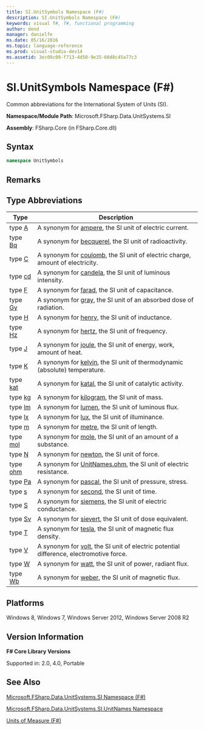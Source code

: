 ```yaml
---
title: SI.UnitSymbols Namespace (F#)
description: SI.UnitSymbols Namespace (F#)
keywords: visual f#, f#, functional programming
author: dend
manager: danielfe
ms.date: 05/16/2016
ms.topic: language-reference
ms.prod: visual-studio-dev14
ms.assetid: 3ec09c09-f713-4d50-9e35-66d8c45a77c3 
---
```


# SI.UnitSymbols Namespace (F#)

Common abbreviations for the International System of Units (SI).

**Namespace/Module Path**: Microsoft.FSharp.Data.UnitSystems.SI

**Assembly**: FSharp.Core (in FSharp.Core.dll)


## Syntax

```fsharp
namespace UnitSymbols
```

## Remarks

## Type Abbreviations


|Type|Description|
|----|-----------|
|type [A](https://msdn.microsoft.com/library/b8f15f37-9761-4e54-ac02-b31c0794d44a)|A synonym for [ampere](https://msdn.microsoft.com/library/831db12b-b3a0-4faa-8378-458e685c5b5c), the SI unit of electric current.|
|type [Bq](https://msdn.microsoft.com/library/a7d1777d-966d-46b2-9ad6-6099e907b246)|A synonym for [becquerel](https://msdn.microsoft.com/library/f6e0b4d8-f28a-46df-a772-93ed0a6ac888), the SI unit of radioactivity.|
|type [C](https://msdn.microsoft.com/library/2416ceb4-d6fd-4fec-9c05-dca1d46243fd)|A synonym for [coulomb](https://msdn.microsoft.com/library/2460fe78-24c9-4054-ae76-b96b04e33ba2), the SI unit of electric charge, amount of electricity.|
|type [cd](https://msdn.microsoft.com/library/d6221ddd-1ae9-47d4-8277-ecfe6490c7d7)|A synonym for [candela](https://msdn.microsoft.com/library/2202fa6a-766f-4942-9036-74e3026938d6), the SI unit of luminous intensity.|
|type [F](https://msdn.microsoft.com/library/77d03b27-b7f2-449b-aa01-4e4b9cb71ed1)|A synonym for [farad](https://msdn.microsoft.com/library/9e7869d7-7669-4ed1-999d-c1b58695c5dd), the SI unit of capacitance.|
|type [Gy](https://msdn.microsoft.com/library/27f8e43e-6023-4d15-93b9-4bdadfd8529b)|A synonym for [gray](https://msdn.microsoft.com/library/f25d1878-3275-4ab6-8ac8-f65bf36c7975), the SI unit of an absorbed dose of radiation.|
|type [H](https://msdn.microsoft.com/library/ff9f5a0e-04f2-4a97-ab15-ac614ae8ae5f)|A synonym for [henry](https://msdn.microsoft.com/library/f3a65b1a-6949-4ae7-bdf5-fded7558dcf6), the SI unit of inductance.|
|type [Hz](https://msdn.microsoft.com/library/9242c283-90da-4797-888d-5e10b045a8c9)|A synonym for [hertz](https://msdn.microsoft.com/library/59fa8c8e-1800-4663-9d17-34eb2af7311b), the SI unit of frequency.|
|type [J](https://msdn.microsoft.com/library/2a7fff8b-6d2a-48f1-95ab-376f08718bb9)|A synonym for [joule](https://msdn.microsoft.com/library/1a12eb97-2c0d-490d-a8f7-f2e19bbf2e3c), the SI unit of energy, work, amount of heat.|
|type [K](https://msdn.microsoft.com/library/86069195-87c9-4250-9064-e1d5f62fe8f9)|A synonym for [kelvin](https://msdn.microsoft.com/library/3817bf1a-b7a2-4006-bc0c-025d678e6b2c), the SI unit of thermodynamic (absolute) temperature.|
|type [kat](https://msdn.microsoft.com/library/0830faa4-eed9-4070-b90a-b7be30d5ec2e)|A synonym for [katal](https://msdn.microsoft.com/library/aa461c01-c642-4143-82df-e21fcd7305ab), the SI unit of catalytic activity.|
|type [kg](https://msdn.microsoft.com/library/954c017d-f4c6-4bb2-997d-0ef1d6c8405d)|A synonym for [kilogram](https://msdn.microsoft.com/library/cedabb88-38e8-483a-8322-98f035d282a5), the SI unit of mass.|
|type [lm](https://msdn.microsoft.com/library/d8eecfde-48c2-40a2-9c40-649d9a4ab3eb)|A synonym for [lumen](https://msdn.microsoft.com/library/0a63fc1b-d3f1-4edf-95fb-9ddbd63f0fa0), the SI unit of luminous flux.|
|type [lx](https://msdn.microsoft.com/library/d4bca8b6-63d5-46ba-9176-ee7739c2234a)|A synonym for [lux](https://msdn.microsoft.com/library/74224def-1eea-4f1f-8f8b-6a1d5aa45035), the SI unit of illuminance.|
|type [m](https://msdn.microsoft.com/library/964afe1f-446b-4bfb-b70e-df4be49b89cd)|A synonym for [metre](https://msdn.microsoft.com/library/1d6c9197-2bda-49fb-b3c2-2f27af3ef010), the SI unit of length.|
|type [mol](https://msdn.microsoft.com/library/b31a4481-a082-42ac-99b1-350bd18ae753)|A synonym for [mole](https://msdn.microsoft.com/library/e00829bd-cdda-4f54-9c8a-18cb067ba9dd), the SI unit of an amount of a substance.|
|type [N](https://msdn.microsoft.com/library/5e432a9b-b845-415e-914d-91ec2f1d4e81)|A synonym for [newton](https://msdn.microsoft.com/library/f8c0f1b5-58b3-4c7c-904e-26862dc1292f), the SI unit of force.|
|type [ohm](https://msdn.microsoft.com/library/f890a349-6784-43a6-b05f-3c3b767359dd)|A synonym for [UnitNames.ohm](https://msdn.microsoft.com/library/d24ad21f-5ad3-4f80-9392-a6b48548561d), the SI unit of electric resistance.|
|type [Pa](https://msdn.microsoft.com/library/cbf94781-24e1-4fd9-8f00-2393bf9953bf)|A synonym for [pascal](https://msdn.microsoft.com/library/3ebe2f0c-cba3-4d61-ae7e-c2c3063fc9b2), the SI unit of pressure, stress.|
|type [s](https://msdn.microsoft.com/library/e7c9be62-62ac-43f8-8310-01004c127c23)|A synonym for [second](https://msdn.microsoft.com/library/b6ceda81-7b8f-4842-bef0-a4269b44c536), the SI unit of time.|
|type [S](https://msdn.microsoft.com/library/e45bab1d-ce8f-4cfc-94e7-e842a4b4b445)|A synonym for [siemens](https://msdn.microsoft.com/library/a0ec9042-2dee-4de3-b83c-bf14e69648b1), the SI unit of electric conductance.|
|type [Sv](https://msdn.microsoft.com/library/5ef2c2d9-9259-4670-9aae-5b52f5b02a9b)|A synonym for [sievert](https://msdn.microsoft.com/library/4a8ae081-c0b9-4d43-a4bf-f68141a427e7), the SI unit of dose equivalent.|
|type [T](https://msdn.microsoft.com/library/aca00093-4f36-4f0d-bb9c-8f5b37a10e6e)|A synonym for [tesla](https://msdn.microsoft.com/library/f8feb14a-b488-439c-b565-7f2e46e645df), the SI unit of magnetic flux density.|
|type [V](https://msdn.microsoft.com/library/3b0b4d68-bb24-4300-a1b0-7559668b8daa)|A synonym for [volt](https://msdn.microsoft.com/library/8bd87a74-e517-43c6-814c-cc4c65c46db0), the SI unit of electric potential difference, electromotive force.|
|type [W](https://msdn.microsoft.com/library/d722595b-8745-4904-a921-6db543f30ef2)|A synonym for [watt](https://msdn.microsoft.com/library/d94da070-cea6-445c-9e24-77a41f367946), the SI unit of power, radiant flux.|
|type [Wb](https://msdn.microsoft.com/library/88f9b9c5-35b8-4b8b-bed9-6ae5582771ab)|A synonym for [weber](https://msdn.microsoft.com/library/cb830369-f0d0-459b-8a7c-297151bdba96), the SI unit of magnetic flux.|

## Platforms
Windows 8, Windows 7, Windows Server 2012, Windows Server 2008 R2


## Version Information
**F# Core Library Versions**

Supported in: 2.0, 4.0, Portable


## See Also
[Microsoft.FSharp.Data.UnitSystems.SI Namespace &#40;F&#35;&#41;](Microsoft.FSharp.Data.UnitSystems.SI-Namespace-%5BFSharp%5D.md)

[Microsoft.FSharp.Data.UnitSystems.SI.UnitNames Namespace](https://msdn.microsoft.com/library/3cb43485-11f5-4aa7-a779-558f19d4013b)

[Units of Measure &#40;F&#35;&#41;](Units-of-Measure-%5BFSharp%5D.md)